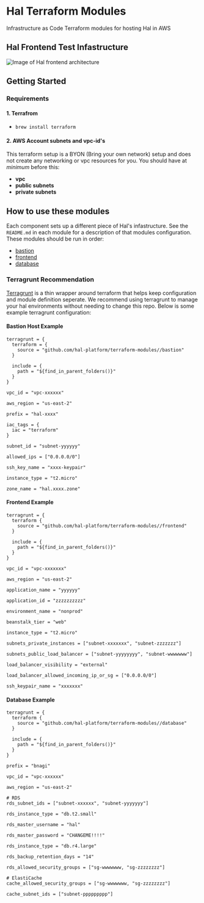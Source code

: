 # Hal Terraform Modules

Infrastructure as Code Terraform modules for hosting Hal in AWS

## Hal Frontend Test Infastructure

![Image of Hal frontend architecture](docs/frontend-test-architecture.png)

## Getting Started

### Requirements

#### 1. Terrafrom
- `brew install terraform`

#### 2. AWS Account subnets and vpc-id's

This terraform setup is a BYON (Bring your own network) setup and does not create any networking or vpc resources for you. You should have at *minimum* before this:

- **vpc**
- **public subnets**
- **private subnets**

## How to use these modules

Each component sets up a different piece of Hal's infastructure. See the `README.md` in each module for a description of that modules configuration. These modules should be run in order:

- [bastion](bastion)
- [frontend](frontend)
- [database](database)

### Terragrunt Recommendation

[Terragrunt](https://github.com/gruntwork-io/terragrunt) is a thin wrapper around terraform that helps keep configuration and module definition seperate. We recommend using terragrunt to manage your hal environments without needing to change this repo. Below is some example terragrunt configuration:

#### Bastion Host Example

```hcl
terragrunt = {
  terraform = {
    source = "github.com/hal-platform/terraform-modules//bastion"
  }

  include = {
    path = "${find_in_parent_folders()}"
  }
}

vpc_id = "vpc-xxxxxx"

aws_region = "us-east-2"

prefix = "hal-xxxx"

iac_tags = {
  iac = "terraform"
}

subnet_id = "subnet-yyyyyy"

allowed_ips = ["0.0.0.0/0"]

ssh_key_name = "xxxx-keypair"

instance_type = "t2.micro"

zone_name = "hal.xxxx.zone"

```

#### Frontend Example

```hcl
terragrunt = {
  terraform {
    source = "github.com/hal-platform/terraform-modules//frontend"
  }

  include = {
    path = "${find_in_parent_folders()}"
  }
}

vpc_id = "vpc-xxxxxxx"

aws_region = "us-east-2"

application_name = "yyyyyy"

application_id = "zzzzzzzzzz"

environment_name = "nonprod"

beanstalk_tier = "web"

instance_type = "t2.micro"

subnets_private_instances = ["subnet-xxxxxxx", "subnet-zzzzzzz"]

subnets_public_load_balancer = ["subnet-yyyyyyyy", "subnet-wwwwwww"]

load_balancer_visibility = "external"

load_balancer_allowed_incoming_ip_or_sg = ["0.0.0.0/0"]

ssh_keypair_name = "xxxxxxx"
```

#### Database Example

```hcl
terragrunt = {
  terraform {
    source = "github.com/hal-platform/terraform-modules//database"
  }

  include = {
    path = "${find_in_parent_folders()}"
  }
}

prefix = "bnagi"

vpc_id = "vpc-xxxxxx"

aws_region = "us-east-2"

# RDS
rds_subnet_ids = ["subnet-xxxxxx", "subnet-yyyyyyy"]

rds_instance_type = "db.t2.small"

rds_master_username = "hal"

rds_master_password = "CHANGEME!!!!"

rds_instance_type = "db.r4.large"

rds_backup_retention_days = "14"

rds_allowed_security_groups = ["sg-wwwwwww, "sg-zzzzzzzz"]

# ElastiCache
cache_allowed_security_groups = ["sg-wwwwwww, "sg-zzzzzzzz"]

cache_subnet_ids = ["subnet-ppppppppp"]
```
